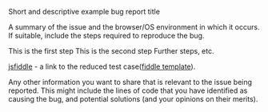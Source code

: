 <!-- https://github.com/wenzhixin/bootstrap-table/blob/develop/CONTRIBUTING.md#bug-reports -->

Short and descriptive example bug report title

A summary of the issue and the browser/OS environment in which it occurs. If suitable, include the steps required to reproduce the bug.

This is the first step
This is the second step
Further steps, etc.

[jsfiddle]() - a link to the reduced test case([fiddle template](https://github.com/wenzhixin/bootstrap-table/issues/1765)).

Any other information you want to share that is relevant to the issue being reported. This might include the lines of code that you have identified as causing the bug, and potential solutions (and your opinions on their merits).
